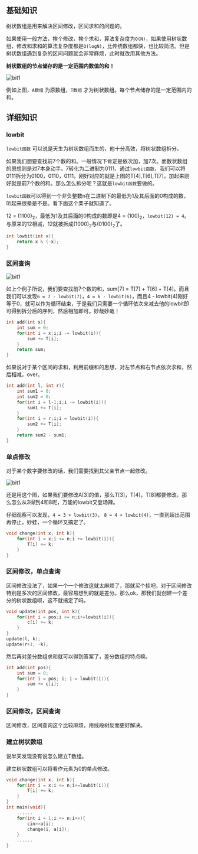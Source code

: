 ## 基础知识

树状数组是用来解决区间修改，区间求和的问题的。

如果使用一般方法，挨个修改，挨个求和，算法复杂度为`O(N)`，如果使用树状数组，修改和求和的算法复杂度都是`O(logN)`，比传统数组都快，也比较简洁。但是树状数组遇到复杂的区间问题就会非常麻烦，此时就改用其他方法。

**树状数组的节点储存的是一定范围内数值的和！**

![bit1](https://cdn.jsdelivr.net/gh/Crotes/jsd/tree/bit/bit1.png)

例如上图，`A数组` 为原数组，`T数组` 才为树状数组。每个节点储存的是一定范围内的和。

## 详细知识

### lowbit

`lowbit函数` 可以说是天生为树状数组而生的，他十分高效，将树状数组拆分。

如果我们想要查找前7个数的和。一般情况下肯定是依次加，加7次。而数状数组的思想则是对7本身动手。7转化为二进制为0111，通过`lowbit函数`，我们可以将0111拆分为0100，0110，0111，刚好对应的就是上图的T[4],T[6],T[7]，加起来刚好就是前7个数的和。那么怎么拆分呢？这就是`lowbit函数`要做的。

`lowbit函数`可以得到一个非负整数n在二进制下的最低为1及其后面的0构成的数，听起来很晕是不是。看下面这个栗子就知道了。

12 = (1100)<sub>2</sub>，最低为1及其后面的0构成的数即是4 = (100)<sub>2</sub>，`lowbit(12) = 4`。与原来的12相减，12就被拆成(1000)<sub>2</sub>与(0100)<sub>2</sub>了。

```c++
int lowbit(int x){
	return x & (-x);
}
```

### 区间查询

![bit1](https://cdn.jsdelivr.net/gh/Crotes/jsd/tree/bit/bit1.png)

如上个例子所说，我们要查找前7个数的和，sum[7] = T[7] + T[6] + T[4]。而且我们可以发现`6 = 7 - lowbit(7)`，`4 = 6 - lowbit(6)`，而且4 - lowbit(4)刚好等于0，就可以作为循环结束，于是我们只需要一个循环依次来减去他的lowbit即可得到拆分后的序列，然后相加即可。妙哉妙哉！

```c++
int add(int x){
    int sum = 0;
    for(int i = x;i;i -= lowbit(i)){
        sum += T[i];
    }
    return sum;
}
```

如果说对于某个区间的求和，利用前缀和的思想，对左节点和右节点依次求和，然后相减，over。

```c++
int add(int l, int r){
	int sum1 = 0;
    int sum2 = 0;
    for(int i = l-1;i;i -= lowbit(i)){
        sum1 += T[i];
    }
    for(int i = r;i;i = lowbit(i)){
        sum2 += T[i];
    }
    return sum2 - sum1;
}
```

### 单点修改

对于某个数字要修改的话，我们需要找到其父亲节点一起修改。

![bit1](https://cdn.jsdelivr.net/gh/Crotes/jsd/tree/bit/bit1.png)

还是用这个图，如果我们要修改A[3]的值，那么T[3]，T[4]，T[8]都要修改。那么怎么从3得到4和8呢，万能的lowbit又登场辣。

仔细观察可以发现，`4 = 3 + lowbit(3)`， `8 = 4 + lowbit(4)`，一直到超出范围再停止，妙蛙，一个循环又搞定了。

```c++
void change(int x, int k){
    for(int i = x;i <= n;i += lowbit(i)){
        T[i] += k;
    }
}
```

### 区间修改，单点查询

区间修改没法了，如果一个一个修改这就太麻烦了，那就买个挂吧，对于区间修改特别是多次的区间修改，最容易想到的就是差分。那么ok，那我们就创建一个差分的树状数组呗，这不就搞定了吗。

```c++
void update(int pos, int k){
    for(int i = pos;i <= n;i+=lowbit(i)){
        c[i] += k;
    }
}
update(l, k);
update(r+1, -k);
```

然后再对差分数组求和就可以得到答案了，差分数组的特点嘛。

```c++
int add(int pos){
	int sum = 0;
	for(int i = pos; i; i-= lowbit(i)){
		sum += c[i];
	}
}
```

### 区间修改，区间查询

区间修改，区间查询这个比较麻烦，用线段树反而更好解决。

### 建立树状数组

说半天发现没有说怎么建立T数组。

建立树状数组可以将看作元素为0的单点修改。

```c++
void change(int x, int k){
    for(int i = x;i <= n;i+=lowbit(i)){
        T[i] += k;
    }
}
int main(void){
    ......
    for(int i = 1;i <= n;i++){
        cin>>a[i];
        change(i, a[i]);
    }
    ......
}
```
